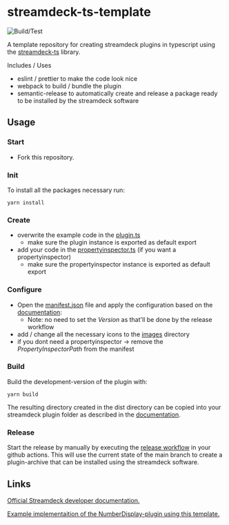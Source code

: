 # streamdeck-ts-template

![Build/Test](https://github.com/rweich/streamdeck-ts-template/workflows/Build%2FTest/badge.svg)

A template repository for creating streamdeck plugins in typescript using the [streamdeck-ts](https://github.com/rweich/streamdeck-ts) library.

Includes / Uses
- eslint / prettier to make the code look nice
- webpack to build / bundle the plugin
- semantic-release to automatically create and release a package ready to be installed by the streamdeck software

## Usage

### Start
- Fork this repository.

### Init
To install all the packages necessary run:
```shell
yarn install
```

### Create
- overwrite the example code in the [plugin.ts](./src/plugin.ts)
  - make sure the plugin instance is exported as default export
- add your code in the [propertyinspector.ts](./src/propertyinspector.ts) (if you want a propertyinspector)
  - make sure the propertyinspector instance is exported as default export

### Configure
- Open the [manifest.json](assets/manifest.json) file and apply the configuration based on the [documentation](https://developer.elgato.com/documentation/stream-deck/sdk/manifest/):
  - Note: no need to set the _Version_ as that'll be done by the release workflow
- add / change all the necessary icons to the [images](./assets/images) directory
- if you dont need a propertyinspector -> remove the _PropertyInspectorPath_ from the manifest

### Build
Build the development-version of the plugin with:
```shell
yarn build
```
The resulting directory created in the dist directory can be copied into your streamdeck plugin folder as described in the [documentation](https://developer.elgato.com/documentation/stream-deck/sdk/create-your-own-plugin/).

### Release
Start the release by manually by executing the [release workflow](.github/workflows/release.yml) in your github actions.
This will use the current state of the main branch to create a plugin-archive that can be installed using the streamdeck software.

## Links
[Official Streamdeck developer documentation.](https://developer.elgato.com/documentation/)

[Example implementaition of the NumberDisplay-plugin using this template.]()
